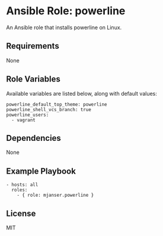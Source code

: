 # Ansible Role: powerline

An Ansible role that installs powerline on Linux.

## Requirements

None

## Role Variables

Available variables are listed below, along with default values:

    powerline_default_top_theme: powerline
    powerline_shell_vcs_branch: true
    powerline_users:
      - vagrant

## Dependencies

None

## Example Playbook

    - hosts: all
      roles:
        - { role: mjanser.powerline }

## License

MIT
